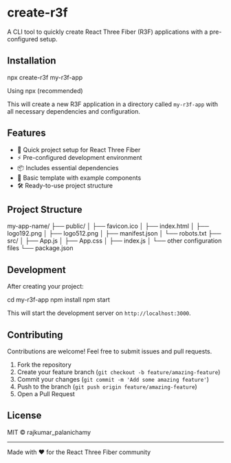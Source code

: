 # create-r3f

A CLI tool to quickly create React Three Fiber (R3F) applications with a pre-configured setup.

## Installation

npx create-r3f my-r3f-app

Using npx (recommended)

This will create a new R3F application in a directory called `my-r3f-app` with all necessary dependencies and configuration.

## Features

- 🚀 Quick project setup for React Three Fiber
- ⚡️ Pre-configured development environment
- 📦 Includes essential dependencies
- 🎨 Basic template with example components
- 🛠 Ready-to-use project structure

## Project Structure

my-app-name/
├── public/
│ ├── favicon.ico
│ ├── index.html
│ ├── logo192.png
│ ├── logo512.png
│ ├── manifest.json
│ └── robots.txt
├── src/
│ ├── App.js
│ ├── App.css
│ ├── index.js
│ └── other configuration files
└── package.json

## Development

After creating your project:

cd my-r3f-app
npm install
npm start

This will start the development server on `http://localhost:3000`.

## Contributing

Contributions are welcome! Feel free to submit issues and pull requests.

1. Fork the repository
2. Create your feature branch (`git checkout -b feature/amazing-feature`)
3. Commit your changes (`git commit -m 'Add some amazing feature'`)
4. Push to the branch (`git push origin feature/amazing-feature`)
5. Open a Pull Request

## License

MIT © rajkumar_palanichamy

---

Made with ❤️ for the React Three Fiber community